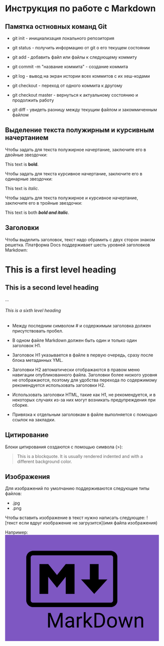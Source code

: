 # Инструкция по работе с Markdown #

## Памятка остновных команд Git ##

* git init - инициализация локального репозитория

* git status - получить информацию от git о его текущем состоянии

* git add - добавить файл или файлы к следующему коммиту

* git commit -m "название коммита" - создание коммита

* git log - вывод на экран истории всех коммитов с их хеш-кодами

* git checkout - переход от одного коммита к другому

* git checkout master - вернуться к актуальному состоянию и продолжить работу

* git diff - увидеть разницу между текущим файлом и закоммиченным файлом

## Выделение текста полужирным и курсивным начертанием

Чтобы задать для текста полужирное начертание, заключите его в двойные звездочки:

This text is **bold**.

Чтобы задать для текста курсивное начертание, заключите его в одинарные звездочки:

This text is *italic*.

Чтобы задать для текста полужирное и курсивное начертание, заключите его в тройные звездочки:

This text is both ***bold and italic***.

## Заголовки ##

Чтобы выделить заголовок, текст надо обрамить с двух сторон знаком решетка. Платформа Docs поддерживает шесть уровней заголовков Markdown:

# This is a first level heading

## This is a second level heading

...

###### This is a sixth level heading


* Между последним символом # и содержимым заголовка должен присутствовать пробел.

* В одном файле Markdown должен быть один и только один заголовок H1.

* Заголовок H1 указывается в файле в первую очередь, сразу после блока метаданных YML.

* Заголовки H2 автоматически отображаются в правом меню навигации опубликованного файла. Заголовки более низкого уровня не отображаются, поэтому для удобства перехода по содержимому рекомендуется использовать заголовки H2.

* Использовать заголовки HTML, такие как H1, не рекомендуется, и в некоторых случаях из-за них могут возникать предупреждения при сборке.

* Привязка к отдельным заголовкам в файле выполняется с помощью ссылок на закладки.

## Цитирование ##

Блоки цитирования создаются с помощью символа (>):

> This is a blockquote. It is usually rendered indented and with a different background color.

## Изображения ##

Для изображений по умолчанию поддерживаются следующие типы файлов:

* .jpg
* .png

Чтобы вставить изображение в текст нужно написать следующее: ![текст если вдруг изображение не загрузится](имя файла изображения)

Например: ![Здесь должна быть картинка](Image.png)